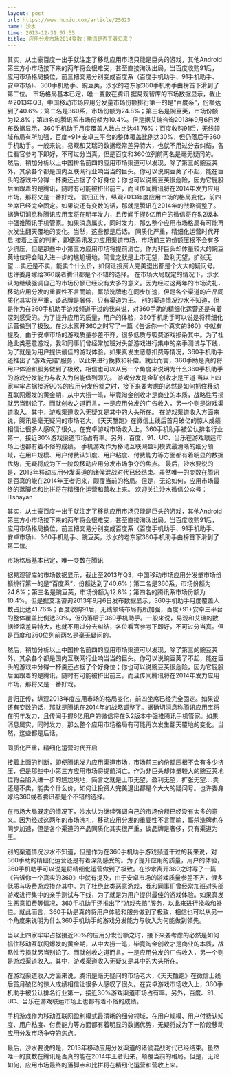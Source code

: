 ```yaml
---
layout: post
url: https://www.huxiu.com/article/25625
name: 沙水
time: 2013-12-31 07:55
title: 应用分发市场2014变数：腾讯是否王者归来？
---
```

其实，从土豪百度一出手就注定了移动应用市场只能是巨头的游戏，其他Android第三方小市场接下来的两年将会很难受，甚至直接淘汰出局。当百度收购91后，应用市场格局换位，前三把交易分别变成百度系（百度手机助手、91手机助手、安卓市场）、360手机助手、豌豆荚，沙水的老东家360手机助手由榜首下滑到了第二位。 市场格局基本已定，唯一变数在腾讯 据易观智库的市场数据显示，截止至2013年Q3，中国移动市场应用分发量市场份额排行第一的是“百度系”，份额达到了40.6%；第二名是360系，市场份额为24.8%；第三名是豌豆荚，市场份额为12.8%；第四名的腾讯系市场份额为10.4%。但是据艾瑞咨询2013年9月6日发布数据显示，360手机助手月度覆盖人数占比达41.76%；百度收购91后，无线领域布局有所加强，百度+91+安卓三平台的整体覆盖比例达30%，但仍落后于360手机助手。一般来说，易观和艾瑞的数据经常差异特大，也就不用过分去纠结，各位看官参考下即好，不可过分当真。但是百度和360位列前两名是毫无疑问的。 然后，稍加分析以上中国排名前四的应用市场渠道可以发现，除了第三的豌豆荚外，其余各个都是国内互联网行业响当当的巨头。你可以说豌豆荚了不起，能在巨头的游戏中分得一杯羹还占据了个好身位；你也可以说豌豆荚很危险，因为它屁股后面跟着的是腾讯，随时有可能被挤出前三，而且传闻腾讯将在2014年发力应用市场，那将又是一番好戏。 言归正传，纵观2013年度应用市场的格局变化，前四坐席已经完全固定。如果说还有变数的话，那就是腾讯在2014年的战略调整了。据确切消息称腾讯应用宝将在明年发力，且传闻手握6亿用户的微信将在5.2版本中强推腾讯手机管家。如果消息属实，同时发力，那么整个应用市场格局有可能再次发生翻天覆地的变化。当然，这些都是后话。 同质化严重，精细化运营时代开启 接着上面的判断，即便腾讯发力应用渠道市场，市场前三的份额压根不会有多少挤压，但是那些中小第三方应用市场将提前消亡。作为非巨头却体量较大的豌豆荚地位将会陷入进一步的尴尬境地，简言之就是上市无望，盈利无望，扩张无望….卖还是不卖，能卖个什么价，如何让投资人完美退出都是个大大的疑问号。也许委身嫁给360或者腾讯都是个不错的选择。 在市场大局既定的情况下，沙水认为继续强调自己的市场份额已经没有太多的意义。因为经过这两年的市场洗礼，移动应用分发的重要性不言而喻，厮杀洗牌也在同步加速，但是各个渠道的产品同质化其实很严重，谈品牌是奢侈，只有渠道为王。 别的渠道情况沙水不知道，但是作为在360手机助手游戏频道干过的我来说，对360手助的精细化运营还是有着深刻感受的。为了提升应用的质量，用户的体验，360手机助手可以说是将精细化运营做到了极致。在沙水离开360之时写了一篇《告诉你一个真实的360》中就有提及，由于安卓市场的游戏质量参差不齐，很多低质与吸费游戏掺杂其中。为了杜绝此类恶意游戏，我和同事们曾经常加班对头部游戏进行集中的亲手测试与下线，为了就是为用户提供最佳的游戏体验。如果真发生恶意扣费等情况，360手机助手还推出了“游戏先赔”服务，以此来进行挽救和补偿。就此而言，360手助是真的将用户体验和服务做到了极致，相信也可以从另一个角度来说明为什么360手机助手的游戏分发能力与收入为何能做到领先。 游戏分发是金矿创收才是王道 当以上四家牢牢占据接近90%的应用分发份额之时，接下来要考虑的必然是如何抓住移动互联网爆发的黄金期，从中大捞一笔，毕竟淘金创收才是商业的本质，战略性亏损就另当别论了。而就创收之道而言，一是应用分发的广告收入，另一个则是游戏渠道收入。其中，游戏渠道收入无疑又是其中的大头所在。 在游戏渠道收入方面来说，腾讯是毫无疑问的市场老大，《天天酷跑》在微信上线后首月破亿的惊人成绩相信让很多人感叹了很久。在安卓游戏市场收入上，360手机助手被公认排名行业第一，接近30%游戏渠道市场占有率。另外，百度、91、UC、当乐在游戏联运市场上也都有着不俗的成绩。 手机游戏作为移动互联网盈利模式最清晰的细分领域，在用户规模、用户付费认知度、用户粘度、付费能力等方面都有着明显的数据优势，无疑将成为下一阶段移动应用分发市场争夺的焦点。 最后，沙水要说的是，2013年移动应用分发渠道的诸侯混战时代已经结束。虽然唯一的变数在腾讯是否真的能在2014年王者归来，颠覆当前的格局。但是，无论如何，应用市场最终的落脚点和比拼将在精细化运营和营收上来。 欢迎关注沙水微信公众号：ITshayan

其实，从土豪百度一出手就注定了移动应用市场只能是巨头的游戏，其他Android第三方小市场接下来的两年将会很难受，甚至直接淘汰出局。当百度收购91后，应用市场格局换位，前三把交易分别变成百度系（百度手机助手、91手机助手、安卓市场）、360手机助手、豌豆荚，沙水的老东家360手机助手由榜首下滑到了第二位。

市场格局基本已定，唯一变数在腾讯

据易观智库的市场数据显示，截止至2013年Q3，中国移动市场应用分发量市场份额排行第一的是“百度系”，份额达到了40.6%；第二名是360系，市场份额为24.8%；第三名是豌豆荚，市场份额为12.8%；第四名的腾讯系市场份额为10.4%。但是据艾瑞咨询2013年9月6日发布数据显示，360手机助手月度覆盖人数占比达41.76%；百度收购91后，无线领域布局有所加强，百度+91+安卓三平台的整体覆盖比例达30%，但仍落后于360手机助手。一般来说，易观和艾瑞的数据经常差异特大，也就不用过分去纠结，各位看官参考下即好，不可过分当真。但是百度和360位列前两名是毫无疑问的。

然后，稍加分析以上中国排名前四的应用市场渠道可以发现，除了第三的豌豆荚外，其余各个都是国内互联网行业响当当的巨头。你可以说豌豆荚了不起，能在巨头的游戏中分得一杯羹还占据了个好身位；你也可以说豌豆荚很危险，因为它屁股后面跟着的是腾讯，随时有可能被挤出前三，而且传闻腾讯将在2014年发力应用市场，那将又是一番好戏。

言归正传，纵观2013年度应用市场的格局变化，前四坐席已经完全固定。如果说还有变数的话，那就是腾讯在2014年的战略调整了。据确切消息称腾讯应用宝将在明年发力，且传闻手握6亿用户的微信将在5.2版本中强推腾讯手机管家。如果消息属实，同时发力，那么整个应用市场格局有可能再次发生翻天覆地的变化。当然，这些都是后话。

同质化严重，精细化运营时代开启

接着上面的判断，即便腾讯发力应用渠道市场，市场前三的份额压根不会有多少挤压，但是那些中小第三方应用市场将提前消亡。作为非巨头却体量较大的豌豆荚地位将会陷入进一步的尴尬境地，简言之就是上市无望，盈利无望，扩张无望….卖还是不卖，能卖个什么价，如何让投资人完美退出都是个大大的疑问号。也许委身嫁给360或者腾讯都是个不错的选择。

在市场大局既定的情况下，沙水认为继续强调自己的市场份额已经没有太多的意义。因为经过这两年的市场洗礼，移动应用分发的重要性不言而喻，厮杀洗牌也在同步加速，但是各个渠道的产品同质化其实很严重，谈品牌是奢侈，只有渠道为王。

别的渠道情况沙水不知道，但是作为在360手机助手游戏频道干过的我来说，对360手助的精细化运营还是有着深刻感受的。为了提升应用的质量，用户的体验，360手机助手可以说是将精细化运营做到了极致。在沙水离开360之时写了一篇《告诉你一个真实的360》中就有提及，由于安卓市场的游戏质量参差不齐，很多低质与吸费游戏掺杂其中。为了杜绝此类恶意游戏，我和同事们曾经常加班对头部游戏进行集中的亲手测试与下线，为了就是为用户提供最佳的游戏体验。如果真发生恶意扣费等情况，360手机助手还推出了“游戏先赔”服务，以此来进行挽救和补偿。就此而言，360手助是真的将用户体验和服务做到了极致，相信也可以从另一个角度来说明为什么360手机助手的游戏分发能力与收入为何能做到领先。

当以上四家牢牢占据接近90%的应用分发份额之时，接下来要考虑的必然是如何抓住移动互联网爆发的黄金期，从中大捞一笔，毕竟淘金创收才是商业的本质，战略性亏损就另当别论了。而就创收之道而言，一是应用分发的广告收入，另一个则是游戏渠道收入。其中，游戏渠道收入无疑又是其中的大头所在。

在游戏渠道收入方面来说，腾讯是毫无疑问的市场老大，《天天酷跑》在微信上线后首月破亿的惊人成绩相信让很多人感叹了很久。在安卓游戏市场收入上，360手机助手被公认排名行业第一，接近30%游戏渠道市场占有率。另外，百度、91、UC、当乐在游戏联运市场上也都有着不俗的成绩。

手机游戏作为移动互联网盈利模式最清晰的细分领域，在用户规模、用户付费认知度、用户粘度、付费能力等方面都有着明显的数据优势，无疑将成为下一阶段移动应用分发市场争夺的焦点。

最后，沙水要说的是，2013年移动应用分发渠道的诸侯混战时代已经结束。虽然唯一的变数在腾讯是否真的能在2014年王者归来，颠覆当前的格局。但是，无论如何，应用市场最终的落脚点和比拼将在精细化运营和营收上来。

